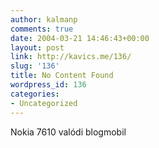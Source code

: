 ```yaml
---
author: kalmanp
comments: true
date: 2004-03-21 14:46:43+00:00
layout: post
link: http://kavics.me/136/
slug: '136'
title: No Content Found
wordpress_id: 136
categories:
- Uncategorized
---
```


Nokia 7610 valódi blogmobil
